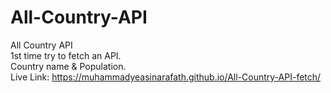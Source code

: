 # All-Country-API
All Country API
<br>
1st time try to fetch an API.
<br>
Country name & Population.
<br>
Live Link: https://muhammadyeasinarafath.github.io/All-Country-API-fetch/
